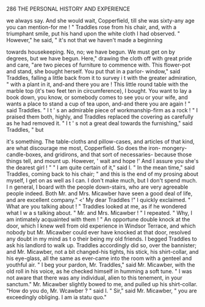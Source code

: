 286           THE PERSONAL HISTORY AND EXPERIENCE

we always say. And she would wait, Copperfield, till she was sixty-any
age you can mention-for me ! "
    Traddles rose from his chair, and, with a triumphant smile, put his hand
upon the white cloth I had observed.
    " However," he said, " it's not that we haven't made a beginning

towards housekeeping. No, no; we have begun. We must get on by
degrees, but we have begun. Here," drawing the cloth off with great
pride and care, "are two pieces of furniture to commence with. This
flower-pot and stand, she bought herself. You put that in a parlor-
window," said Traddles, falling a little back from it to survey i t with the
greater admiration, " with a plant in it, and-and there you are ! This
little round table with the marble top (it's two feet ten in circumference),
I bought. You want to lay a book down, you know, or somebody comes
to see you or your wife, and wants a place to stand a cup of tea upon,
and-and there you are again ! " said Traddles. " I t ' s an admirable
piece of workmanship-firm as a rock ! "
   I praised them both, highly, and Traddles replaced the covering as
carefully as he had removed it.
    " I t ' s not a great deal towards the furnishing," said Traddles, " but

it's something. The table-cloths and pillow-cases, and articles of that
kind, are what discourage me most, Copperfield. So does the iron-
mongery-candle-boxes, and gridirons, and that sort of necessaries-
because those things tell, and mount up. However, ' wait and hope !'
And I assure you she's the dearest girl ! "
    " I am quite certain of it," said I.
    " In the mean time," said Traddles, coming back to his chair; " and
this is the end of my prosing about myself, I get on as well as I can. I
don't make much, but I don't spend much. I n general, I board with the
people down-stairs, who are very agreeable people indeed. Both Mr. and
Mrs. Micawber have seen a good deal of life, and are excellent company."
    &lt;' My dear Traddles !" I quickly exclaimed. " What are you talking
about ! "
   Traddles looked at me, as if he wondered what I w a s talking about.
    " Mr. and Mrs. Micawber ! " I repeated. " Why, I am intimately
acquainted with them ! "
   An opportune double knock at the door, which I knew well from old
experience in Windsor Terrace, and which nobody but Mr. Micawber could
ever have knocked at that door, resolved any doubt in my mind as t o
their being my old friends. I begged Traddles to ask his landlord
to walk up. Traddles accordingly did so, over the bannister; and
Mr. Micawber, not a bit changed-his tights, his stick, his shirt-collar,
and his eye-glass, all the same as ever-came into the room with a genteel
and youthful air.
   " I beg your pardon, Mr. Traddles,"      said Mr. Micawber, with the old
roll in his voice, as he checked himself in humming a soft tune. " I was
not aware that there was any individual, alien to this tenement, in your
sanctum."
   Mr. Micawber slightly bowed to me, and pulled up his shirt-collar.
   "How do you do, Mr. Wcawber ? " said I.
   " Sir," said Mr. Micawber, " you are exceedingly obliging. I am ia
statu quo."
